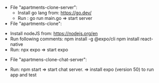 - File "apartments-clone-server":
  + Install go lang from: https://go.dev/
  + Run : go run main.go => start server
-   File "apartments-clone":
  + Install nodeJS from: https://nodejs.org/en
  + Run following comments:
      npm install -g @expo/cli
      npm install react-native
  + Run: npx expo => start expo
-   File "apartmens-clone-chat-server":
  + Run: npm start => start chat server.
=> install expo (version 50) to run app and test
